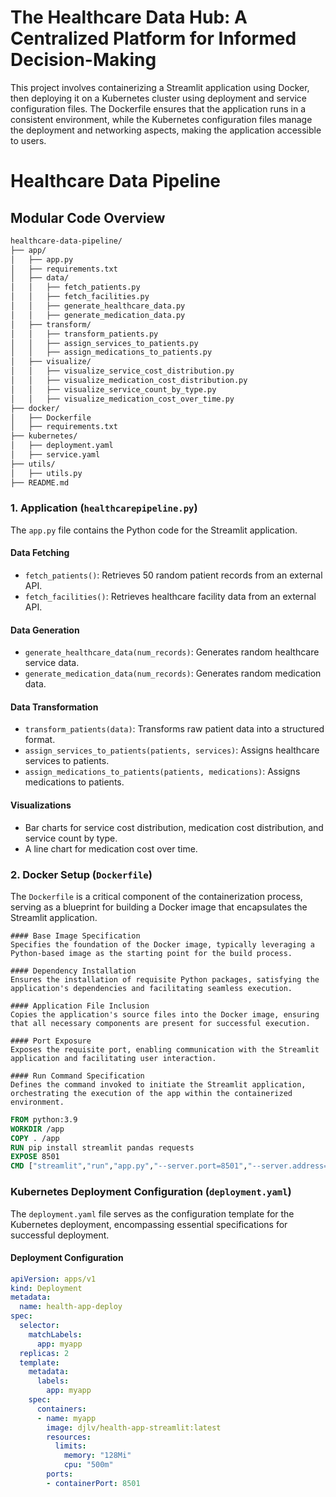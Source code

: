 # The Healthcare Data Hub: A Centralized Platform for Informed Decision-Making

This project involves containerizing a Streamlit application using Docker, then deploying it on a Kubernetes cluster using deployment and service configuration files. The Dockerfile ensures that the application runs in a consistent environment, while the Kubernetes configuration files manage the deployment and networking aspects, making the application accessible to users.

# Healthcare Data Pipeline

## Modular Code Overview
```sh
healthcare-data-pipeline/
├── app/
│   ├── app.py
│   ├── requirements.txt
│   ├── data/
│   │   ├── fetch_patients.py
│   │   ├── fetch_facilities.py
│   │   ├── generate_healthcare_data.py
│   │   ├── generate_medication_data.py
│   ├── transform/
│   │   ├── transform_patients.py
│   │   ├── assign_services_to_patients.py
│   │   ├── assign_medications_to_patients.py
│   ├── visualize/
│   │   ├── visualize_service_cost_distribution.py
│   │   ├── visualize_medication_cost_distribution.py
│   │   ├── visualize_service_count_by_type.py
│   │   ├── visualize_medication_cost_over_time.py
├── docker/
│   ├── Dockerfile
│   ├── requirements.txt
├── kubernetes/
│   ├── deployment.yaml
│   ├── service.yaml
├── utils/
│   ├── utils.py
├── README.md
```

### 1. Application (`healthcarepipeline.py`)

The `app.py` file contains the Python code for the Streamlit application.

#### Data Fetching

* `fetch_patients()`: Retrieves 50 random patient records from an external API.
* `fetch_facilities()`: Retrieves healthcare facility data from an external API.

#### Data Generation

* `generate_healthcare_data(num_records)`: Generates random healthcare service data.
* `generate_medication_data(num_records)`: Generates random medication data.

#### Data Transformation

* `transform_patients(data)`: Transforms raw patient data into a structured format.
* `assign_services_to_patients(patients, services)`: Assigns healthcare services to patients.
* `assign_medications_to_patients(patients, medications)`: Assigns medications to patients.

#### Visualizations

* Bar charts for service cost distribution, medication cost distribution, and service count by type.
* A line chart for medication cost over time.


### 2. Docker Setup (`Dockerfile`)

The `Dockerfile` is a critical component of the containerization process, serving as a blueprint for building a Docker image that encapsulates the Streamlit application.
```
#### Base Image Specification
Specifies the foundation of the Docker image, typically leveraging a Python-based image as the starting point for the build process.

#### Dependency Installation
Ensures the installation of requisite Python packages, satisfying the application's dependencies and facilitating seamless execution.

#### Application File Inclusion
Copies the application's source files into the Docker image, ensuring that all necessary components are present for successful execution.

#### Port Exposure
Exposes the requisite port, enabling communication with the Streamlit application and facilitating user interaction.

#### Run Command Specification
Defines the command invoked to initiate the Streamlit application, orchestrating the execution of the app within the containerized environment.
```
```dockerfile
FROM python:3.9   
WORKDIR /app
COPY . /app
RUN pip install streamlit pandas requests
EXPOSE 8501
CMD ["streamlit","run","app.py","--server.port=8501","--server.address=0.0.0.0"]
```


### Kubernetes Deployment Configuration (`deployment.yaml`)

The `deployment.yaml` file serves as the configuration template for the Kubernetes deployment, encompassing essential specifications for successful deployment.

#### Deployment Configuration

```yaml
apiVersion: apps/v1
kind: Deployment
metadata:
  name: health-app-deploy
spec:
  selector:
    matchLabels:
      app: myapp
  replicas: 2
  template:
    metadata:
      labels:
        app: myapp
    spec:
      containers:
      - name: myapp
        image: djlv/health-app-streamlit:latest
        resources:
          limits:
            memory: "128Mi"
            cpu: "500m"
        ports:
        - containerPort: 8501
